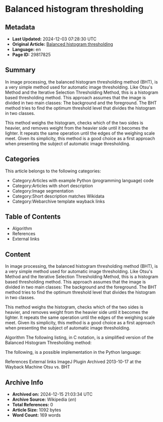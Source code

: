 # Balanced histogram thresholding

## Metadata
- **Last Updated:** 2024-12-03 07:28:30 UTC
- **Original Article:** [Balanced histogram thresholding](https://en.wikipedia.org/wiki/Balanced_histogram_thresholding)
- **Language:** en
- **Page ID:** 29817825

## Summary
In image processing, the balanced histogram thresholding method (BHT), is a very simple method used for automatic image thresholding. Like Otsu's Method and the Iterative Selection Thresholding Method, this is a histogram based thresholding method. This approach assumes that the image is divided in two main classes: The background and the foreground. The BHT method tries to find the optimum threshold level that divides the histogram in two classes.

This method weighs the histogram, checks which of the two sides is heavier, and removes weight from the heavier side until it becomes the lighter. It repeats the same operation until the edges of the weighing scale meet.
Given its simplicity, this method is a good choice as a first approach when presenting the subject of automatic image thresholding.

## Categories
This article belongs to the following categories:

- Category:Articles with example Python (programming language) code
- Category:Articles with short description
- Category:Image segmentation
- Category:Short description matches Wikidata
- Category:Webarchive template wayback links

## Table of Contents

- Algorithm
- References
- External links

## Content

In image processing, the balanced histogram thresholding method (BHT), is a very simple method used for automatic image thresholding. Like Otsu's Method and the Iterative Selection Thresholding Method, this is a histogram based thresholding method. This approach assumes that the image is divided in two main classes: The background and the foreground. The BHT method tries to find the optimum threshold level that divides the histogram in two classes.

This method weighs the histogram, checks which of the two sides is heavier, and removes weight from the heavier side until it becomes the lighter. It repeats the same operation until the edges of the weighing scale meet.
Given its simplicity, this method is a good choice as a first approach when presenting the subject of automatic image thresholding.

Algorithm
The following listing, in C notation, is a simplified version of the Balanced Histogram Thresholding method:

The following, is a possible implementation in the Python language:

References
External links
ImageJ Plugin Archived 2013-10-17 at the Wayback Machine
Otsu vs. BHT

## Archive Info
- **Archived on:** 2024-12-15 21:03:34 UTC
- **Archive Source:** Wikipedia (_en_)
- **Total References:** 0
- **Article Size:** 1092 bytes
- **Word Count:** 169 words
